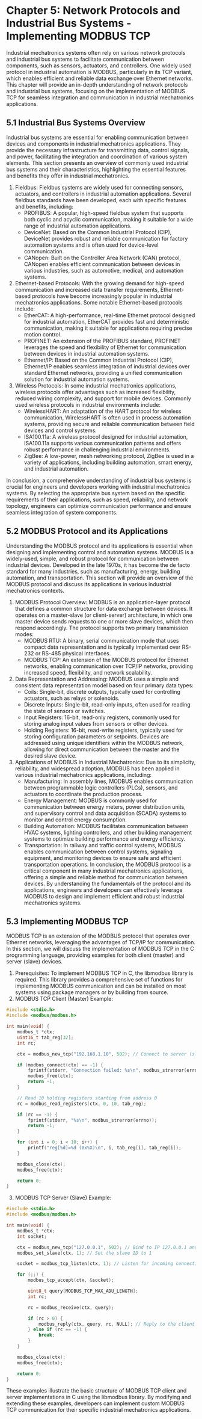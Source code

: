 # Chapter 5: Network Protocols and Industrial Bus Systems - Implementing MODBUS TCP

Industrial mechatronics systems often rely on various network protocols and industrial bus systems to facilitate communication between components, such as sensors, actuators, and controllers. One widely used protocol in industrial automation is MODBUS, particularly in its TCP variant, which enables efficient and reliable data exchange over Ethernet networks. This chapter will provide an in-depth understanding of network protocols and industrial bus systems, focusing on the implementation of MODBUS TCP for seamless integration and communication in industrial mechatronics applications.

## 5.1 Industrial Bus Systems Overview
Industrial bus systems are essential for enabling communication between devices and components in industrial mechatronics applications. They provide the necessary infrastructure for transmitting data, control signals, and power, facilitating the integration and coordination of various system elements. This section presents an overview of commonly used industrial bus systems and their characteristics, highlighting the essential features and benefits they offer in industrial mechatronics.
1.	Fieldbus: Fieldbus systems are widely used for connecting sensors, actuators, and controllers in industrial automation applications. Several fieldbus standards have been developed, each with specific features and benefits, including:
    - PROFIBUS: A popular, high-speed fieldbus system that supports both cyclic and acyclic communication, making it suitable for a wide range of industrial automation applications.
    - DeviceNet: Based on the Common Industrial Protocol (CIP), DeviceNet provides robust and reliable communication for factory automation systems and is often used for device-level communication.
    - CANopen: Built on the Controller Area Network (CAN) protocol, CANopen enables efficient communication between devices in various industries, such as automotive, medical, and automation systems.
2.	Ethernet-based Protocols: With the growing demand for high-speed communication and increased data transfer requirements, Ethernet-based protocols have become increasingly popular in industrial mechatronics applications. Some notable Ethernet-based protocols include:
    - EtherCAT: A high-performance, real-time Ethernet protocol designed for industrial automation, EtherCAT provides fast and deterministic communication, making it suitable for applications requiring precise motion control.
    - PROFINET: An extension of the PROFIBUS standard, PROFINET leverages the speed and flexibility of Ethernet for communication between devices in industrial automation systems.
    - Ethernet/IP: Based on the Common Industrial Protocol (CIP), Ethernet/IP enables seamless integration of industrial devices over standard Ethernet networks, providing a unified communication solution for industrial automation systems.
3.	Wireless Protocols: In some industrial mechatronics applications, wireless protocols offer advantages such as increased flexibility, reduced wiring complexity, and support for mobile devices. Commonly used wireless protocols in industrial environments include:
    - WirelessHART: An adaptation of the HART protocol for wireless communication, WirelessHART is often used in process automation systems, providing secure and reliable communication between field devices and control systems.
    - ISA100.11a: A wireless protocol designed for industrial automation, ISA100.11a supports various communication patterns and offers robust performance in challenging industrial environments.
    - ZigBee: A low-power, mesh networking protocol, ZigBee is used in a variety of applications, including building automation, smart energy, and industrial automation.

In conclusion, a comprehensive understanding of industrial bus systems is crucial for engineers and developers working with industrial mechatronics systems. By selecting the appropriate bus system based on the specific requirements of their applications, such as speed, reliability, and network topology, engineers can optimize communication performance and ensure seamless integration of system components.

## 5.2 MODBUS Protocol and its Applications
Understanding the MODBUS protocol and its applications is essential when designing and implementing control and automation systems. MODBUS is a widely-used, simple, and robust protocol for communication between industrial devices. Developed in the late 1970s, it has become the de facto standard for many industries, such as manufacturing, energy, building automation, and transportation. This section will provide an overview of the MODBUS protocol and discuss its applications in various industrial mechatronics contexts.
1.	MODBUS Protocol Overview: MODBUS is an application-layer protocol that defines a common structure for data exchange between devices. It operates on a master-slave (or client-server) architecture, in which one master device sends requests to one or more slave devices, which then respond accordingly. The protocol supports two primary transmission modes:
    - MODBUS RTU: A binary, serial communication mode that uses compact data representation and is typically implemented over RS-232 or RS-485 physical interfaces.
    - MODBUS TCP: An extension of the MODBUS protocol for Ethernet networks, enabling communication over TCP/IP networks, providing increased speed, flexibility, and network scalability.
2.	Data Representation and Addressing: MODBUS uses a simple and consistent data representation model based on four primary data types:
    - Coils: Single-bit, discrete outputs, typically used for controlling actuators, such as relays or solenoids.
    - Discrete Inputs: Single-bit, read-only inputs, often used for reading the state of sensors or switches.
    - Input Registers: 16-bit, read-only registers, commonly used for storing analog input values from sensors or other devices.
    - Holding Registers: 16-bit, read-write registers, typically used for storing configuration parameters or setpoints.
Devices are addressed using unique identifiers within the MODBUS network, allowing for direct communication between the master and the desired slave device.
3.	Applications of MODBUS in Industrial Mechatronics: Due to its simplicity, reliability, and widespread adoption, MODBUS has been applied in various industrial mechatronics applications, including:
    - Manufacturing: In assembly lines, MODBUS enables communication between programmable logic controllers (PLCs), sensors, and actuators to coordinate the production process.
    - Energy Management: MODBUS is commonly used for communication between energy meters, power distribution units, and supervisory control and data acquisition (SCADA) systems to monitor and control energy consumption.
    - Building Automation: MODBUS facilitates communication between HVAC systems, lighting controllers, and other building management systems to optimize building performance and energy efficiency.
    - Transportation: In railway and traffic control systems, MODBUS enables communication between control systems, signaling equipment, and monitoring devices to ensure safe and efficient transportation operations.
In conclusion, the MODBUS protocol is a critical component in many industrial mechatronics applications, offering a simple and reliable method for communication between devices. By understanding the fundamentals of the protocol and its applications, engineers and developers can effectively leverage MODBUS to design and implement efficient and robust industrial mechatronics systems.

## 5.3 Implementing MODBUS TCP

MODBUS TCP is an extension of the MODBUS protocol that operates over Ethernet networks, leveraging the advantages of TCP/IP for communication. In this section, we will discuss the implementation of MODBUS TCP in the C programming language, providing examples for both client (master) and server (slave) devices.
1.	Prerequisites: To implement MODBUS TCP in C, the libmodbus library is required. This library provides a comprehensive set of functions for implementing MODBUS communication and can be installed on most systems using package managers or by building from source.
2.	MODBUS TCP Client (Master) Example:
```c
#include <stdio.h>
#include <modbus/modbus.h>

int main(void) {
    modbus_t *ctx;
    uint16_t tab_reg[32];
    int rc;

    ctx = modbus_new_tcp("192.168.1.10", 502); // Connect to server (slave) at IP 192.168.1.10 and port 502

    if (modbus_connect(ctx) == -1) {
        fprintf(stderr, "Connection failed: %s\n", modbus_strerror(errno));
        modbus_free(ctx);
        return -1;
    }

    // Read 10 holding registers starting from address 0
    rc = modbus_read_registers(ctx, 0, 10, tab_reg);

    if (rc == -1) {
        fprintf(stderr, "%s\n", modbus_strerror(errno));
        return -1;
    }

    for (int i = 0; i < 10; i++) {
        printf("reg[%d]=%d (0x%X)\n", i, tab_reg[i], tab_reg[i]);
    }

    modbus_close(ctx);
    modbus_free(ctx);

    return 0;
}
```
3.	MODBUS TCP Server (Slave) Example:
```c
#include <stdio.h>
#include <modbus/modbus.h>

int main(void) {
    modbus_t *ctx;
    int socket;

    ctx = modbus_new_tcp("127.0.0.1", 502); // Bind to IP 127.0.0.1 and port 502
    modbus_set_slave(ctx, 1); // Set the slave ID to 1

    socket = modbus_tcp_listen(ctx, 1); // Listen for incoming connections

    for (;;) {
        modbus_tcp_accept(ctx, &socket);

        uint8_t query[MODBUS_TCP_MAX_ADU_LENGTH];
        int rc;

        rc = modbus_receive(ctx, query);

        if (rc > 0) {
            modbus_reply(ctx, query, rc, NULL); // Reply to the client (master) using the default mapping
        } else if (rc == -1) {
            break;
        }
    }

    modbus_close(ctx);
    modbus_free(ctx);

    return 0;
}
```

These examples illustrate the basic structure of MODBUS TCP client and server implementations in C using the libmodbus library. By modifying and extending these examples, developers can implement custom MODBUS TCP communication for their specific industrial mechatronics applications.
